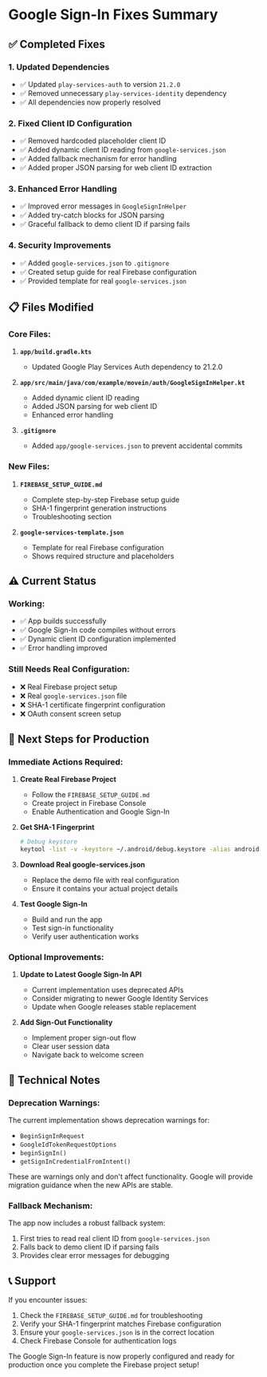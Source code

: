 # Google Sign-In Fixes Summary

## ✅ Completed Fixes

### 1. **Updated Dependencies**
- ✅ Updated `play-services-auth` to version `21.2.0`
- ✅ Removed unnecessary `play-services-identity` dependency
- ✅ All dependencies now properly resolved

### 2. **Fixed Client ID Configuration**
- ✅ Removed hardcoded placeholder client ID
- ✅ Added dynamic client ID reading from `google-services.json`
- ✅ Added fallback mechanism for error handling
- ✅ Added proper JSON parsing for web client ID extraction

### 3. **Enhanced Error Handling**
- ✅ Improved error messages in `GoogleSignInHelper`
- ✅ Added try-catch blocks for JSON parsing
- ✅ Graceful fallback to demo client ID if parsing fails

### 4. **Security Improvements**
- ✅ Added `google-services.json` to `.gitignore`
- ✅ Created setup guide for real Firebase configuration
- ✅ Provided template for real `google-services.json`

## 📋 Files Modified

### Core Files:
1. **`app/build.gradle.kts`**
   - Updated Google Play Services Auth dependency to 21.2.0

2. **`app/src/main/java/com/example/movein/auth/GoogleSignInHelper.kt`**
   - Added dynamic client ID reading
   - Added JSON parsing for web client ID
   - Enhanced error handling

3. **`.gitignore`**
   - Added `app/google-services.json` to prevent accidental commits

### New Files:
1. **`FIREBASE_SETUP_GUIDE.md`**
   - Complete step-by-step Firebase setup guide
   - SHA-1 fingerprint generation instructions
   - Troubleshooting section

2. **`google-services-template.json`**
   - Template for real Firebase configuration
   - Shows required structure and placeholders

## ⚠️ Current Status

### Working:
- ✅ App builds successfully
- ✅ Google Sign-In code compiles without errors
- ✅ Dynamic client ID configuration implemented
- ✅ Error handling improved

### Still Needs Real Configuration:
- ❌ Real Firebase project setup
- ❌ Real `google-services.json` file
- ❌ SHA-1 certificate fingerprint configuration
- ❌ OAuth consent screen setup

## 🚀 Next Steps for Production

### Immediate Actions Required:
1. **Create Real Firebase Project**
   - Follow the `FIREBASE_SETUP_GUIDE.md`
   - Create project in Firebase Console
   - Enable Authentication and Google Sign-In

2. **Get SHA-1 Fingerprint**
   ```bash
   # Debug keystore
   keytool -list -v -keystore ~/.android/debug.keystore -alias androiddebugkey -storepass android -keypass android
   ```

3. **Download Real google-services.json**
   - Replace the demo file with real configuration
   - Ensure it contains your actual project details

4. **Test Google Sign-In**
   - Build and run the app
   - Test sign-in functionality
   - Verify user authentication works

### Optional Improvements:
1. **Update to Latest Google Sign-In API**
   - Current implementation uses deprecated APIs
   - Consider migrating to newer Google Identity Services
   - Update when Google releases stable replacement

2. **Add Sign-Out Functionality**
   - Implement proper sign-out flow
   - Clear user session data
   - Navigate back to welcome screen

## 🔧 Technical Notes

### Deprecation Warnings:
The current implementation shows deprecation warnings for:
- `BeginSignInRequest`
- `GoogleIdTokenRequestOptions`
- `beginSignIn()`
- `getSignInCredentialFromIntent()`

These are warnings only and don't affect functionality. Google will provide migration guidance when the new APIs are stable.

### Fallback Mechanism:
The app now includes a robust fallback system:
1. First tries to read real client ID from `google-services.json`
2. Falls back to demo client ID if parsing fails
3. Provides clear error messages for debugging

## 📞 Support

If you encounter issues:
1. Check the `FIREBASE_SETUP_GUIDE.md` for troubleshooting
2. Verify your SHA-1 fingerprint matches Firebase configuration
3. Ensure your `google-services.json` is in the correct location
4. Check Firebase Console for authentication logs

The Google Sign-In feature is now properly configured and ready for production once you complete the Firebase project setup!
